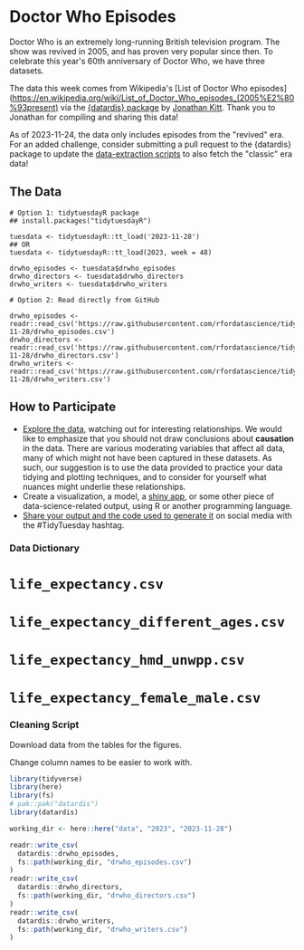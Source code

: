 # Doctor Who Episodes

Doctor Who is an extremely long-running British television program.
The show was revived in 2005, and has proven very popular since then.
To celebrate this year's 60th anniversary of Doctor Who, we have three datasets.

The data this week comes from Wikipedia's [List of Doctor Who episodes](https://en.wikipedia.org/wiki/List_of_Doctor_Who_episodes_(2005%E2%80%93present) via the [{datardis} package](https://cran.r-project.org/package=datardis) by [Jonathan Kitt](https://github.com/KittJonathan/datardis).
Thank you to Jonathan for compiling and sharing this data!

As of 2023-11-24, the data only includes episodes from the "revived" era.
For an added challenge, consider submitting a pull request to the {datardis} package to update the [data-extraction scripts](https://github.com/KittJonathan/datardis/tree/main/misc) to also fetch the "classic" era data!

## The Data

```{r}
# Option 1: tidytuesdayR package 
## install.packages("tidytuesdayR")

tuesdata <- tidytuesdayR::tt_load('2023-11-28')
## OR
tuesdata <- tidytuesdayR::tt_load(2023, week = 48)

drwho_episodes <- tuesdata$drwho_episodes
drwho_directors <- tuesdata$drwho_directors
drwho_writers <- tuesdata$drwho_writers

# Option 2: Read directly from GitHub

drwho_episodes <- readr::read_csv('https://raw.githubusercontent.com/rfordatascience/tidytuesday/master/data/2023/2023-11-28/drwho_episodes.csv')
drwho_directors <- readr::read_csv('https://raw.githubusercontent.com/rfordatascience/tidytuesday/master/data/2023/2023-11-28/drwho_directors.csv')
drwho_writers <- readr::read_csv('https://raw.githubusercontent.com/rfordatascience/tidytuesday/master/data/2023/2023-11-28/drwho_writers.csv')
```

## How to Participate

- [Explore the data](https://r4ds.hadley.nz/), watching out for interesting relationships. We would like to emphasize that you should not draw conclusions about **causation** in the data. There are various moderating variables that affect all data, many of which might not have been captured in these datasets. As such, our suggestion is to use the data provided to practice your data tidying and plotting techniques, and to consider for yourself what nuances might underlie these relationships.
- Create a visualization, a model, a [shiny app](https://shiny.posit.co/), or some other piece of data-science-related output, using R or another programming language.
- [Share your output and the code used to generate it](../../../sharing.md) on social media with the #TidyTuesday hashtag.

### Data Dictionary

# `life_expectancy.csv`



# `life_expectancy_different_ages.csv`



# `life_expectancy_hmd_unwpp.csv`


# `life_expectancy_female_male.csv`




### Cleaning Script

Download data from the tables for the figures.

Change column names to be easier to work with. 

``` r
library(tidyverse)
library(here)
library(fs)
# pak::pak("datardis")
library(datardis)

working_dir <- here::here("data", "2023", "2023-11-28")

readr::write_csv(
  datardis::drwho_episodes,
  fs::path(working_dir, "drwho_episodes.csv")
)
readr::write_csv(
  datardis::drwho_directors,
  fs::path(working_dir, "drwho_directors.csv")
)
readr::write_csv(
  datardis::drwho_writers,
  fs::path(working_dir, "drwho_writers.csv")
)
```

